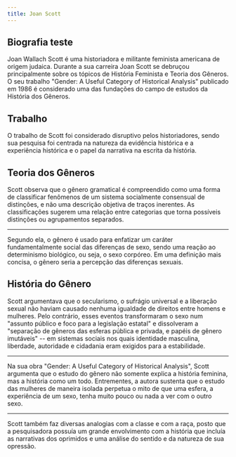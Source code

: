 ```yaml
---
title: Joan Scott
---
```


## Biografia teste

Joan Wallach Scott é uma historiadora e militante feminista americana de origem judaica. Durante a sua carreira Joan Scott se debruçou principalmente sobre os tópicos de História Feminista e Teoria dos Gêneros. O seu trabalho "Gender: A Useful Category of Historical Analysis" publicado em 1986 é considerado uma das fundações do campo de estudos da História dos Gêneros.

## Trabalho

O trabalho de Scott foi considerado disruptivo pelos historiadores, sendo sua pesquisa foi centrada na natureza da evidência histórica e a experiência histórica e o papel da narrativa na escrita da história.

## Teoria dos Gêneros

Scott observa que o gênero gramatical é compreendido como uma forma de classificar fenômenos de um sistema socialmente consensual de distinções, e não uma descrição objetiva de traços inerentes. As classificações sugerem uma relação entre categorias que torna possíveis distinções ou agrupamentos separados.

---

Segundo ela, o gênero é usado para enfatizar um caráter fundamentalmente social das diferenças de sexo, sendo uma reação ao determinismo biológico, ou seja, o sexo corpóreo. Em uma definição mais concisa, o gênero seria a percepção das diferenças sexuais.

## História do Gênero

Scott argumentava que o secularismo, o sufrágio universal e a liberação sexual não haviam causado nenhuma igualdade de direitos entre homens e mulheres. Pelo contrário, esses eventos transformaram o sexo num "assunto público e foco para a legislação estatal" e dissolveram a "separação de gêneros das esferas pública e privada, e papéis de gênero imutáveis" -- em sistemas sociais nos quais identidade masculina, liberdade, autoridade e cidadania eram exigidos para a estabilidade.

---

Na sua obra "Gender: A Useful Category of Historical Analysis", Scott argumenta que o estudo do gênero não somente explica a história feminina, mas a história como um todo. Entrementes, a autora sustenta que o estudo das mulheres de maneira isolada perpetua o mito de que uma esfera, a experiência de um sexo, tenha muito pouco ou nada a ver com o outro sexo.

---

Scott também faz diversas analogias com a classe e com a raça, posto que a pesquisadora possuía um grande envolvimento com a história que incluía as narrativas dos oprimidos e uma análise do sentido e da natureza de sua opressão.


